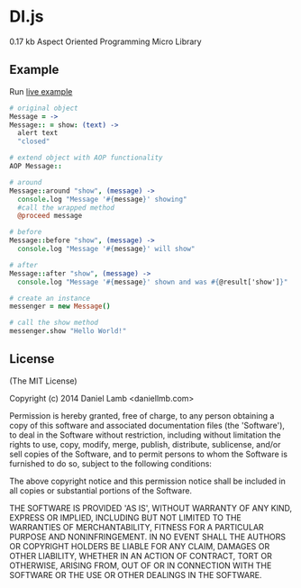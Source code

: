 # DI.js

0.17 kb Aspect Oriented Programming Micro Library

## Example

Run [live example](http://jsfiddle.net/daniellmb/H2rvF/)

```CoffeeScript
# original object
Message = ->
Message:: = show: (text) ->
  alert text
  "closed"

# extend object with AOP functionality
AOP Message::

# around
Message::around "show", (message) ->
  console.log "Message '#{message}' showing"
  #call the wrapped method
  @proceed message

# before
Message::before "show", (message) ->
  console.log "Message '#{message}' will show"

# after
Message::after "show", (message) ->
  console.log "Message '#{message}' shown and was #{@result['show']}"

# create an instance
messenger = new Message()

# call the show method
messenger.show "Hello World!"
```

## License 

(The MIT License)

Copyright (c) 2014 Daniel Lamb <daniellmb.com>

Permission is hereby granted, free of charge, to any person obtaining
a copy of this software and associated documentation files (the
'Software'), to deal in the Software without restriction, including
without limitation the rights to use, copy, modify, merge, publish,
distribute, sublicense, and/or sell copies of the Software, and to
permit persons to whom the Software is furnished to do so, subject to
the following conditions:

The above copyright notice and this permission notice shall be
included in all copies or substantial portions of the Software.

THE SOFTWARE IS PROVIDED 'AS IS', WITHOUT WARRANTY OF ANY KIND,
EXPRESS OR IMPLIED, INCLUDING BUT NOT LIMITED TO THE WARRANTIES OF
MERCHANTABILITY, FITNESS FOR A PARTICULAR PURPOSE AND NONINFRINGEMENT.
IN NO EVENT SHALL THE AUTHORS OR COPYRIGHT HOLDERS BE LIABLE FOR ANY
CLAIM, DAMAGES OR OTHER LIABILITY, WHETHER IN AN ACTION OF CONTRACT,
TORT OR OTHERWISE, ARISING FROM, OUT OF OR IN CONNECTION WITH THE
SOFTWARE OR THE USE OR OTHER DEALINGS IN THE SOFTWARE.
